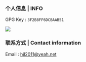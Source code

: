 ### 个人信息 | INFO

GPG Key : `3F2B8FF6DCBAAB51`

<a href="https://github.com/hjl2011">
  <img src="https://github-readme-stats.vercel.app/api?username=hjl2011&show_icons=true" />
</a>

### 联系方式 | Contact information

Email : hjl2011@yeah.net
